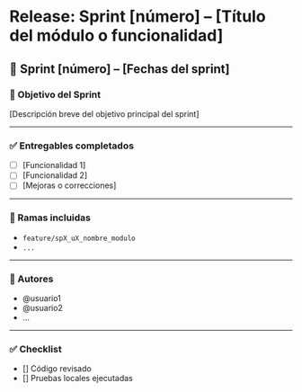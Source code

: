 # Release: Sprint [número] – [Título del módulo o funcionalidad]

## 📌 Sprint [número] – [Fechas del sprint]

### 🎯 Objetivo del Sprint

[Descripción breve del objetivo principal del sprint]

---

### ✅ Entregables completados

- [ ] [Funcionalidad 1]
- [ ] [Funcionalidad 2]
- [ ] [Mejoras o correcciones]

---

### 🔧 Ramas incluidas

- `feature/spX_uX_nombre_modulo`
- `...`

---

### 👥 Autores

- @usuario1
- @usuario2
- ...

---

### ✅ Checklist

- [] Código revisado
- [] Pruebas locales ejecutadas
